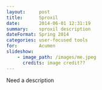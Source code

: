 ```yaml
---
layout:     post
title:      Sproxil
date:       2014-06-01 12:31:19
summary:    sproxil description
dateFormat: Spring 2014
categories: user-focused tools
for:        Acumen
slideshow:
    - image_path: /images/me.jpeg
      credits: image credit??
---
```


Need a description